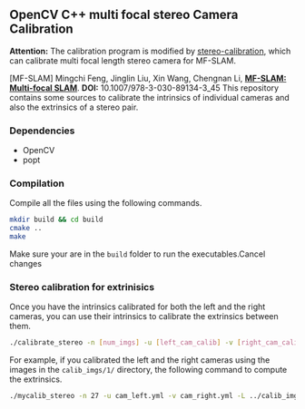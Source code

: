 ## OpenCV C++ multi focal stereo Camera Calibration
**Attention:** The calibration program is modified by [stereo-calibration](https://github.com/sourishg/stereo-calibration/), which can calibrate multi focal length stereo camera for MF-SLAM.

[MF-SLAM] Mingchi Feng, Jinglin Liu, Xin Wang, Chengnan Li, **[MF-SLAM: Multi-focal SLAM](https://link.springer.com/chapter/10.1007/978-3-030-89134-3_45)**.
**DOI:** 10.1007/978-3-030-89134-3_45
This repository contains some sources to calibrate the intrinsics of individual cameras and also the extrinsics of a stereo pair.

### Dependencies

- OpenCV
- popt

### Compilation

Compile all the files using the following commands.

```bash
mkdir build && cd build
cmake ..
make
```

Make sure your are in the `build` folder to run the executables.Cancel changes


### Stereo calibration for extrinisics

Once you have the intrinsics calibrated for both the left and the right cameras, you can use their intrinsics to calibrate the extrinsics between them.

```bash
./calibrate_stereo -n [num_imgs] -u [left_cam_calib] -v [right_cam_calib] -L [left_img_dir] -R [right_img_dir] -l [left_img_prefix] -r [right_img_prefix] -o [output_calib_file] -e [file_extension]
```

For example, if you calibrated the left and the right cameras using the images in the `calib_imgs/1/` directory, the following command to compute the extrinsics.

```bash
./mycalib_stereo -n 27 -u cam_left.yml -v cam_right.yml -L ../calib_imgs/1/ -R ../calib_imgs/1/ -l left -r right -o cam_stereo.yml -e jpg
```



